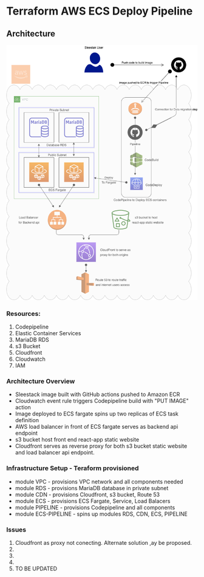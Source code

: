# Terraform AWS ECS Deploy Pipeline

##  Architecture
<img src="https://github.com/nana808-git/actions/blob/master/.github/workflows/sleestak.png?raw=true" width="650px">

### Resources:
1. Codepipeline
2. Elastic Container Services
3. MariaDB RDS
4. s3 Bucket
5. Cloudfront
6. Cloudwatch
7. IAM

### Architecture Overview
 * Sleestack image built with GitHub actions pushed to Amazon ECR
 * Cloudwatch event rule triggers Codepipeline build with "PUT IMAGE" action
 * Image deployed to ECS fargate spins up two replicas of ECS task definition
 * AWS load balancer in front of ECS fargate serves as backend api endpoint
 * s3 bucket host front end react-app static website
 * Cloudfront serves as reverse proxy for both s3 bucket static website and load balancer api endpoint.


### Infrastructure Setup - Teraform provisioned
 * module VPC - provisions VPC network and all components needed
 * module RDS - provisions MariaDB database in private subnet
 * module CDN - provisions Cloudfront, s3 bucket, Route 53
 * module ECS - provisions ECS Fargate, Service, Load Balacers
 * module PIPELINE - provisions Codepipeline and all components
 * module ECS-PIPELINE - spins up modules RDS, CDN, ECS, PIPELINE

### Issues
1. Cloudfront as proxy not conecting. Alternate solution ,ay be proposed.
2. 
3. 
4. 
5. TO BE UPDATED